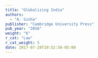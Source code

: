 ```yaml
---
title: "Globalizing India"
authors:
  - "A. Sinha"
publisher: "Cambridge University Press"
pub_year: "2016"
weight: "6"
r_cat: "Law"
r_cat_weight: 5
date: 2017-07-28T19:52:58-05:00
---
```

